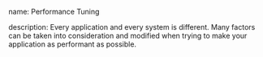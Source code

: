 name: Performance Tuning

description: Every application and every system is different. Many factors can be taken into consideration and modified when trying to make your application as performant as possible.